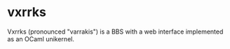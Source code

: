 # vxrrks

Vxrrks (pronounced "varrakis") is a BBS with a web interface implemented
as an OCaml unikernel.